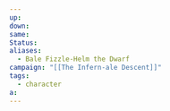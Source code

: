 ```yaml
---
up: 
down: 
same: 
Status: 
aliases:
  - Bale Fizzle-Helm the Dwarf
campaign: "[[The Infern-ale Descent]]"
tags:
  - character
a:
---
```

